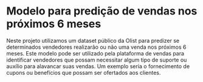 # Modelo para predição de vendas nos próximos 6 meses
Neste projeto utilizamos um dataset público da Olist para predizer se determinados vendedores realizarão ou não uma venda nos próximos 6 meses. Este modelo pode ser utilizado pela plataforma de vendas para identificar vendedores que possam necessitar algum tipo de suporte ou auxílio para alavancar suas vendas. Um exemplo seria o fornecimento de cupons ou benefícios que possam ser ofertados aos clientes.
